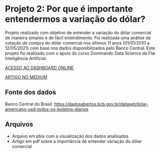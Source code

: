 # Projeto 2: Por que é importante entendermos a variação do dólar?

Projeto realizado com objetivo de entender a variação do dólar comercial de maneira simples e de fácil entendimento. Foi realizada uma análise da cotação de compra do dólar comercial nos últimos 11 anos (01/01/2010 a 12/05/2021) com base nos dados disponibilizados pelo Banco Central.
Este projeto foi realizado com o apoio do curso Dominando Data Science da Flai Inteligência Artificial.

[ACESSO AO DASHBOARD ONLINE](https://app.powerbi.com/view?r=eyJrIjoiYWI2ODlmMTQtODk2NS00NzE5LTgzNmYtMzM1YjZhNmFmYzAzIiwidCI6ImNhMGRiYTRiLTRlYTktNGVkNS04ODMwLTUzNzk5MzkwZWMzNSJ9&pageName=ReportSection)

[ARTIGO NO MEDIUM](https://theresarocha.medium.com/por-que-%C3%A9-importante-entendermos-a-varia%C3%A7%C3%A3o-do-d%C3%B3lar-7165393db8dc)

## Fonte dos dados

Banco Central do Brasil: https://dadosabertos.bcb.gov.br/dataset/dolar-americano-usd-todos-os-boletins-diarios

## Arquivos

- Arquivo em pbix com a visualização dos dados analisados
- Artigo em pdf sobre a importância de entender variação do dólar comercial

